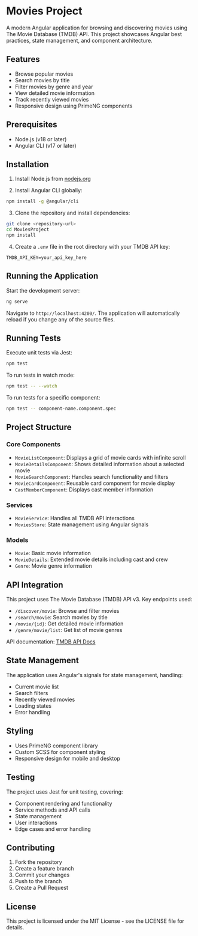# Movies Project

A modern Angular application for browsing and discovering movies using The Movie Database (TMDB) API. This project showcases Angular best practices, state management, and component architecture.

## Features
- Browse popular movies
- Search movies by title
- Filter movies by genre and year
- View detailed movie information
- Track recently viewed movies
- Responsive design using PrimeNG components

## Prerequisites
- Node.js (v18 or later)
- Angular CLI (v17 or later)

## Installation

1. Install Node.js from [nodejs.org](https://nodejs.org/)

2. Install Angular CLI globally:
```bash
npm install -g @angular/cli
```

3. Clone the repository and install dependencies:
```bash
git clone <repository-url>
cd MoviesProject
npm install
```

4. Create a `.env` file in the root directory with your TMDB API key:
```env
TMDB_API_KEY=your_api_key_here
```

## Running the Application

Start the development server:
```bash
ng serve
```
Navigate to `http://localhost:4200/`. The application will automatically reload if you change any of the source files.

## Running Tests

Execute unit tests via Jest:
```bash
npm test
```

To run tests in watch mode:
```bash
npm test -- --watch
```

To run tests for a specific component:
```bash
npm test -- component-name.component.spec
```

## Project Structure

### Core Components
- `MovieListComponent`: Displays a grid of movie cards with infinite scroll
- `MovieDetailsComponent`: Shows detailed information about a selected movie
- `MovieSearchComponent`: Handles search functionality and filters
- `MovieCardComponent`: Reusable card component for movie display
- `CastMemberComponent`: Displays cast member information

### Services
- `MovieService`: Handles all TMDB API interactions
- `MoviesStore`: State management using Angular signals

### Models
- `Movie`: Basic movie information
- `MovieDetails`: Extended movie details including cast and crew
- `Genre`: Movie genre information

## API Integration

This project uses The Movie Database (TMDB) API v3. Key endpoints used:
- `/discover/movie`: Browse and filter movies
- `/search/movie`: Search movies by title
- `/movie/{id}`: Get detailed movie information
- `/genre/movie/list`: Get list of movie genres

API documentation: [TMDB API Docs](https://developers.themoviedb.org/3)

## State Management

The application uses Angular's signals for state management, handling:
- Current movie list
- Search filters
- Recently viewed movies
- Loading states
- Error handling

## Styling

- Uses PrimeNG component library
- Custom SCSS for component styling
- Responsive design for mobile and desktop

## Testing

The project uses Jest for unit testing, covering:
- Component rendering and functionality
- Service methods and API calls
- State management
- User interactions
- Edge cases and error handling

## Contributing

1. Fork the repository
2. Create a feature branch
3. Commit your changes
4. Push to the branch
5. Create a Pull Request

## License

This project is licensed under the MIT License - see the LICENSE file for details. 